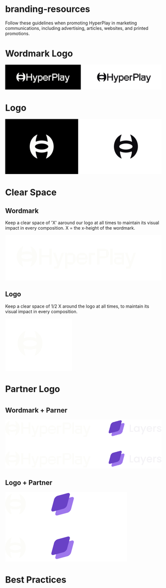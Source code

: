 # branding-resources
Follow these guidelines when promoting HyperPlay in marketing communications, including advertising, articles, websites, and printed promotions.

<h1>Wordmark Logo</h1>

![wordmark-logo-example](/imgs/wordmark-logo-example.png)

<h1>Logo</h1>

![logo](imgs/logo-example.png)


<h1>Clear Space</h1>

<h2>Wordmark</h2><p>Keep a clear space of 'X' aaround our logo at all times to maintain its visual impact in every composition. X = the x-height of the wordmark.</p>

![logo](imgs/space-wordmark.png)

<h2>Logo</h2><p>Keep a clear space of 1/2 X around the logo at all times, to maintain its visual impact in every composition.

![logo](imgs/space-logo.png)


<h1>Partner Logo<h1>

<h2>Wordmark + Parner</h2>

![partner](imgs/wordmark-partner.png)

<h2>Logo + Partner</h2>

![partner](imgs/logo-partner.png)


<h1>Best Practices</h1>
